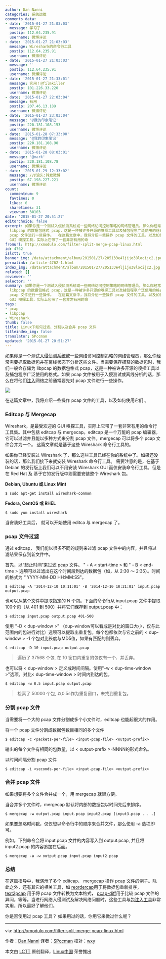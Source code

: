 ```yaml
---
author: Dan Nanni
categories: 系统运维
comments_data:
- date: '2015-01-27 21:03:03'
  message: 学习了
  postip: 112.64.235.91
  username: 微博评论
- date: '2015-01-27 21:03:03'
  message: Wireshark的命令行工具
  postip: 112.64.235.91
  username: 微博评论
- date: '2015-01-27 21:03:03'
  message: ''
  postip: 112.64.235.91
  username: 微博评论
- date: '2015-01-27 21:33:01'
  message: 实用！@filmkiller
  postip: 101.226.33.220
  username: 微博评论
- date: '2015-01-27 22:03:04'
  message: 有用
  postip: 207.46.13.109
  username: 微博评论
- date: '2015-01-27 23:03:04'
  message: '@我的印象笔记'
  postip: 220.181.108.153
  username: 微博评论
- date: '2015-01-28 07:33:00'
  message: '@我的印象笔记'
  postip: 220.181.108.90
  username: 微博评论
- date: '2015-01-28 08:03:01'
  message: '@mark'
  postip: 220.181.108.78
  username: 微博评论
- date: '2015-01-29 12:33:02'
  message: //@浪头:转发微博
  postip: 67.198.227.221
  username: 微博评论
count:
  commentnum: 9
  favtimes: 0
  likes: 0
  sharetimes: 31
  viewnum: 30103
date: '2015-01-27 20:51:27'
editorchoice: false
excerpt: 如果你是一个测试入侵侦测系统或一些网络访问控制策略的网络管理员，那么你经常需要抓取数据包并在离线状态下分析这些文件。当需要保存捕获的数据包时，我们一般会存储为
  libpcap 的数据包格式 pcap，这是一种被许多开源的嗅探工具以及捕包程序广泛使用的格式。如果 pcap 文件被用于入侵测试或离线分析的话，那么在将他们注入网络之前通常要先对
  pcap 文件进行一些操作。  在这篇文章中，我将介绍一些操作 pcap 文件的工具，以及如何使用它们 。 Editcap 与 Mergecap Wireshark，是最受欢迎的
  GUI 嗅探工具，实际上它带了一套非常有用的命
fromurl: http://xmodulo.com/filter-split-merge-pcap-linux.html
id: 4762
islctt: true
banner_img: /data/attachment/album/201501/27/205133e4ljijo38locijc2.jpg
permalink: /article-4762-1.html
index_img: /data/attachment/album/201501/27/205133e4ljijo38locijc2.jpg.thumb.jpg
related: []
reviewer: ''
selector: ''
summary: 如果你是一个测试入侵侦测系统或一些网络访问控制策略的网络管理员，那么你经常需要抓取数据包并在离线状态下分析这些文件。当需要保存捕获的数据包时，我们一般会存储为
  libpcap 的数据包格式 pcap，这是一种被许多开源的嗅探工具以及捕包程序广泛使用的格式。如果 pcap 文件被用于入侵测试或离线分析的话，那么在将他们注入网络之前通常要先对
  pcap 文件进行一些操作。  在这篇文章中，我将介绍一些操作 pcap 文件的工具，以及如何使用它们 。 Editcap 与 Mergecap Wireshark，是最受欢迎的
  GUI 嗅探工具，实际上它带了一套非常有用的命
tags:
- pcap
- libpcap
- Wireshark
thumb: false
title: Linux下如何过滤、分割以及合并 pcap 文件
titleindex_img: false
translator: SPccman
updated: '2015-01-27 20:51:27'
---
```


如果你是一个测试[入侵侦测系统](http://xmodulo.com/how-to-compile-and-install-snort-from-source-code-on-ubuntu.html)或一些网络访问控制策略的网络管理员，那么你经常需要抓取数据包并在离线状态下分析这些文件。当需要保存捕获的数据包时，我们一般会存储为 libpcap 的数据包格式 pcap，这是一种被许多开源的嗅探工具以及捕包程序广泛使用的格式。如果 pcap 文件被用于入侵测试或离线分析的话，那么在将他们[注入](http://xmodulo.com/how-to-capture-and-replay-network-traffic-on-linux.html)网络之前通常要先对 pcap 文件进行一些操作。


![](/data/attachment/album/201501/27/205133e4ljijo38locijc2.jpg)


在这篇文章中，我将介绍一些操作 pcap 文件的工具，以及如何使用它们 。


### Editcap 与 Mergecap


Wireshark，是最受欢迎的 GUI 嗅探工具，实际上它带了一套非常有用的命令行工具集。其中包括 editcap 与 mergecap。editcap 是一个万能的 pcap 编辑器，它可以过滤并且能以多种方式来分割 pcap 文件。mergecap 可以将多个 pcap 文件合并为一个。 这篇文章就是基于这些 Wireshark 命令行工具的。


如果你已经安装过 Wireshark 了，那么这些工具已经在你的系统中了。如果还没装的话，那么我们接下来就安装 Wireshark 命令行工具。 需要注意的是，在基于 Debian 的发行版上我们可以不用安装 Wireshark GUI 而仅安装命令行工具，但是在 Red Hat 及 基于它的发行版中则需要安装整个 Wireshark 包。


**Debian, Ubuntu 或 Linux Mint**



```
$ sudo apt-get install wireshark-common

```

**Fedora, CentOS 或 RHEL**



```
$ sudo yum install wireshark

```

当安装好工具后， 就可以开始使用 editca 与 mergecap 了。


### pcap 文件过滤


通过 editcap， 我们能以很多不同的规则来过滤 pcap 文件中的内容，并且将过滤结果保存到新文件中。


首先，以“起止时间”来过滤 pcap 文件。 " - A < start-time > 和 " - B < end-time > 选项可以过滤出在这个时间段到达的数据包（如，从 2:30 ～ 2:35）。时间的格式为 “ YYYY-MM-DD HH:MM:SS"。



```
$ editcap -A '2014-12-10 10:11:01' -B '2014-12-10 10:21:01' input.pcap output.pcap 

```

也可以从某个文件中提取指定的 N 个包。下面的命令行从 input.pcap 文件中提取100个包（从 401 到 500）并将它们保存到 output.pcap 中：



```
$ editcap input.pcap output.pcap 401-500

```

使用 "-D < dup-window >" （dup-window可以看成是对比的窗口大小，仅与此范围内的包进行对比）选项可以提取出重复包。每个包都依次与它之前的 < dup-window > -1 个包对比长度与MD5值，如果有匹配的则丢弃。



```
$ editcap -D 10 input.pcap output.pcap

```


> 
> 遍历了 37568 个包, 在 10 窗口内重复的包仅有一个，并丢弃。
> 
> 
> 


也可以将 < dup-window > 定义成时间间隔。使用"-w < dup-time-window >"选项，对比< dup-time-window > 时间内到达的包。



```
$ editcap -w 0.5 input.pcap output.pcap 

```


> 
> 检索了 50000 个包, 以0.5s作为重复窗口，未找到重复包。
> 
> 
> 


### 分割 pcap 文件


当需要将一个大的 pcap 文件分割成多个小文件时，editcap 也能起很大的作用。


将一个 pcap 文件分割成数据包数目相同的多个文件



```
$ editcap -c <packets-per-file> <input-pcap-file> <output-prefix> 

```

输出的每个文件有相同的包数量，以 < output-prefix >-NNNN的形式命名。


以时间间隔分割 pcap 文件



```
$ editcap -i <seconds-per-file> <input-pcap-file> <output-prefix> 

```

### 合并 pcap 文件


如果想要将多个文件合并成一个，用 mergecap 就很方便。


当合并多个文件时，mergecap 默认将内部的数据包以时间先后来排序。



```
$ mergecap -w output.pcap input.pcap input2.pcap [input3.pcap . . .]

```

如果要忽略时间戳，仅仅想以命令行中的顺序来合并文件，那么使用 -a 选项即可。


例如，下列命令会将 input.pcap 文件的内容写入到 output.pcap, 并且将 input2.pcap 的内容追加在后面。



```
$ mergecap -a -w output.pcap input.pcap input2.pcap 

```

### 总结


在这篇指导中，我演示了多个 editcap、 mergecap 操作 pcap 文件的例子。除此之外，还有其它的相关工具，如 [reordercap](https://www.wireshark.org/docs/man-pages/reordercap.html)用于将数据包重新排序，[text2pcap](https://www.wireshark.org/docs/man-pages/text2pcap.html) 用于将 pcap 文件转换为文本格式， [pcap-diff](https://github.com/isginf/pcap-diff)用于比较 pcap 文件的异同，等等。当进行网络入侵测试及解决网络问题时，这些工具与[包注入工具](http://xmodulo.com/how-to-capture-and-replay-network-traffic-on-linux.html)非常实用，所以最好了解他们。


你是否使用过 pcap 工具？ 如果用过的话，你用它来做过什么呢？




---


via: <http://xmodulo.com/filter-split-merge-pcap-linux.html>


作者：[Dan Nanni](http://xmodulo.com/author/nanni) 译者：[SPccman](https://github.com/SPccman) 校对：[wxy](https://github.com/wxy)


本文由 [LCTT](https://github.com/LCTT/TranslateProject) 原创翻译，[Linux中国](http://linux.cn/) 荣誉推出